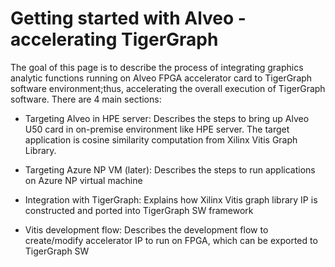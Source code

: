 # Getting started with Alveo - accelerating TigerGraph

The goal of this page is to describe the process of integrating graphics analytic functions running on Alveo FPGA accelerator card to TigerGraph software environment;thus, accelerating the overall execution of TigerGraph software. There are 4 main sections:


- Targeting Alveo in HPE server: 
Describes the steps to bring up Alveo U50 card in on-premise environment like HPE server.  The target application is cosine similarity computation from Xilinx Vitis Graph Library.  

- Targeting Azure NP VM (later): 
Describes the steps to run applications on Azure NP virtual machine

- Integration with TigerGraph:
Explains how Xilinx Vitis graph library IP is constructed and ported into TigerGraph SW framework

- Vitis development flow: 
Describes the development flow to create/modify accelerator IP to run on FPGA, which can be exported to TigerGraph SW


